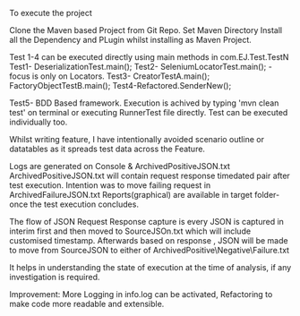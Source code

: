 To execute the project

Clone the Maven based Project from Git Repo.
Set Maven Directory
Install all the Dependency and PLugin whilst installing as Maven Project.

Test 1-4 can be executed directly using main methods in com.EJ.Test.TestN
Test1- DeserializationTest.main();
Test2- SeleniumLocatorTest.main(); - focus is only on Locators.
Test3- CreatorTestA.main(); FactoryObjectTestB.main();
Test4-Refactored.SenderNew();

Test5- BDD Based framework.
Execution is achived by typing 'mvn clean test' on terminal or executing RunnerTest file directly.
Test can be executed individually too.

Whilst writing feature, I have intentionally avoided scenario outline or datatables as it spreads test data across the Feature.

Logs are generated on Console & ArchivedPositiveJSON.txt
ArchivedPositiveJSON.txt will contain request response timedated pair after test execution.
Intention was to move failing request in ArchivedFailureJSON.txt
Reports(graphical) are available in target folder- once the test execution concludes.

The flow of JSON Request Response capture is every JSON is captured in interim first and then moved to SourceJSOn.txt which will include customised timestamp.
Afterwards based on response , JSON will be made to move from SourceJSON to either of ArchivedPositive\Negative\Failure.txt

It helps in understanding the state of execution at the time of analysis, if any investigation is required.

Improvement: More Logging in info.log can be activated, Refactoring to make code more readable and extensible.

